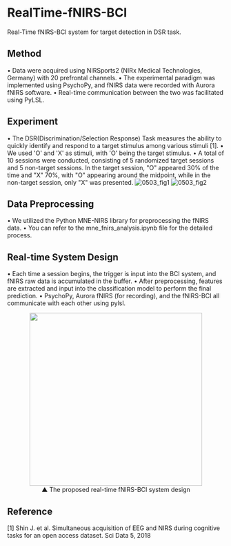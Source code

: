 # RealTime-fNIRS-BCI
Real-Time fNIRS-BCI system for target detection in DSR task.

## Method

• Data were acquired using NIRSports2 (NIRx Medical Technologies, Germany) with 20 prefrontal channels.
• The experimental paradigm was implemented using PsychoPy, and fNIRS data were recorded with Aurora fNIRS software.
• Real-time communication between the two was facilitated using PyLSL.

## Experiment

• The DSR(Discrimination/Selection Response) Task measures the ability to quickly identify and respond to a target stimulus among various stimuli [1].
• We used 'O' and 'X' as stimuli, with 'O' being the target stimulus.
• A total of 10 sessions were conducted, consisting of 5 randomized target sessions and 5 non-target sessions. In the target session, "O" appeared 30% of the time and "X" 70%, with "O" appearing around the midpoint, while in the non-target session, only "X" was presented.
![0503_fig1](https://github.com/user-attachments/assets/2f786ba6-96fb-4493-a4b2-dc9faa1a8dd0)
![0503_fig2](https://github.com/user-attachments/assets/7fcc44da-18d5-4476-9d0b-3d64b0e0ba82)


## Data Preprocessing

• We utilized the Python MNE-NIRS library for preprocessing the fNIRS data.
• You can refer to the mne_fnirs_analysis.ipynb file for the detailed process.

## Real-time System Design
• Each time a session begins, the trigger is input into the BCI system, and fNIRS raw data is accumulated in the buffer.
• After preprocessing, features are extracted and input into the classification model to perform the final prediction.
• PsychoPy, Aurora fNIRS (for recording), and the fNIRS-BCI all communicate with each other using pylsl.

<center><img src="https://github.com/user-attachments/assets/fdbca801-fe0e-4749-a7cc-3777de96b0b1  width="200" height="400"/></center>
<center>▲ The proposed real-time fNIRS-BCI system design</center>


## Reference

[1] Shin J. et al. Simultaneous acquisition of EEG and NIRS during cognitive tasks for an open access dataset. Sci Data 5, 2018
